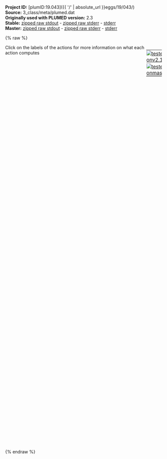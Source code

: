 **Project ID:** [plumID:19.043]({{ '/' | absolute_url }}eggs/19/043/)  
**Source:** 3_class/meta/plumed.dat  
**Originally used with PLUMED version:** 2.3  
**Stable:** [zipped raw stdout](plumed.dat.plumed.stdout.txt.zip) - [zipped raw stderr](plumed.dat.plumed.stderr.txt.zip) - [stderr](plumed.dat.plumed.stderr)  
**Master:** [zipped raw stdout](plumed.dat.plumed_master.stdout.txt.zip) - [zipped raw stderr](plumed.dat.plumed_master.stderr.txt.zip) - [stderr](plumed.dat.plumed_master.stderr)  

{% raw %}
<div style="width: 100%; float:left">
<div style="width: 90%; float:left" id="value_details_data/3_class/meta/plumed.dat"> Click on the labels of the actions for more information on what each action computes </div>
<div style="width: 10%; float:left"><table><tr><td style="padding:1px"><a href="plumed.dat.plumed.stderr"><img src="https://img.shields.io/badge/v2.10-failed-red.svg" alt="tested onv2.10" /></a></td></tr><tr><td style="padding:1px"><a href="plumed.dat.plumed_master.stderr"><img src="https://img.shields.io/badge/master-failed-red.svg" alt="tested onmaster" /></a></td></tr></table></div></div>
<pre style="width=97%;">
<span style="color:blue" class="comment">#</span>
<span class="plumedtooltip" style="color:green">UNITS<span class="right">This command sets the internal units for the code. <a href="https://www.plumed.org/doc-master/user-doc/html/_u_n_i_t_s.html" style="color:green">More details</a><i></i></span></span> <span class="plumedtooltip">LENGTH<span class="right">the units of lengths<i></i></span></span>=A <span class="plumedtooltip">TIME<span class="right">the units of time<i></i></span></span>=0.001  <span style="color:blue" class="comment">#Amstroeng, fs</span>
<span style="display:none;" id="data/3_class/meta/plumed.dat">The UNITS action with label <b></b> calculates something</span><span class="plumedtooltip" style="color:green">RESTART<span class="right">Activate restart. <a href="https://www.plumed.org/doc-master/user-doc/html/_r_e_s_t_a_r_t.html" style="color:green">More details</a><i></i></span></span>
<br/><b name="data/3_class/meta/plumed.datd1" onclick='showPath("data/3_class/meta/plumed.dat","data/3_class/meta/plumed.datd1","data/3_class/meta/plumed.datd1","brown")'>d1</b>: <span class="plumedtooltip" style="color:green">DISTANCE<span class="right">Calculate the distance between a pair of atoms. <a href="https://www.plumed.org/doc-master/user-doc/html/_d_i_s_t_a_n_c_e.html" style="color:green">More details</a><i></i></span></span> <span class="plumedtooltip">ATOMS<span class="right">the pair of atom that we are calculating the distance between<i></i></span></span>=1,2 <span class="plumedtooltip">NOPBC<span class="right"> ignore the periodic boundary conditions when calculating distances<i></i></span></span> 
<span style="display:none;" id="data/3_class/meta/plumed.datd1">The DISTANCE action with label <b>d1</b> calculates the following quantities:<table  align="center" frame="void" width="95%" cellpadding="5%"><tr><td width="5%"><b> Quantity </b>  </td><td><b> Description </b> </td></tr><tr><td width="5%">d1.value</td><td>the DISTANCE between this pair of atoms</td></tr></table></span><b name="data/3_class/meta/plumed.datd2" onclick='showPath("data/3_class/meta/plumed.dat","data/3_class/meta/plumed.datd2","data/3_class/meta/plumed.datd2","brown")'>d2</b>: <span class="plumedtooltip" style="color:green">DISTANCE<span class="right">Calculate the distance between a pair of atoms. <a href="https://www.plumed.org/doc-master/user-doc/html/_d_i_s_t_a_n_c_e.html" style="color:green">More details</a><i></i></span></span> <span class="plumedtooltip">ATOMS<span class="right">the pair of atom that we are calculating the distance between<i></i></span></span>=1,3 <span class="plumedtooltip">NOPBC<span class="right"> ignore the periodic boundary conditions when calculating distances<i></i></span></span>
<span style="display:none;" id="data/3_class/meta/plumed.datd2">The DISTANCE action with label <b>d2</b> calculates the following quantities:<table  align="center" frame="void" width="95%" cellpadding="5%"><tr><td width="5%"><b> Quantity </b>  </td><td><b> Description </b> </td></tr><tr><td width="5%">d2.value</td><td>the DISTANCE between this pair of atoms</td></tr></table></span><b name="data/3_class/meta/plumed.datd3" onclick='showPath("data/3_class/meta/plumed.dat","data/3_class/meta/plumed.datd3","data/3_class/meta/plumed.datd3","brown")'>d3</b>: <span class="plumedtooltip" style="color:green">DISTANCE<span class="right">Calculate the distance between a pair of atoms. <a href="https://www.plumed.org/doc-master/user-doc/html/_d_i_s_t_a_n_c_e.html" style="color:green">More details</a><i></i></span></span> <span class="plumedtooltip">ATOMS<span class="right">the pair of atom that we are calculating the distance between<i></i></span></span>=1,6 <span class="plumedtooltip">NOPBC<span class="right"> ignore the periodic boundary conditions when calculating distances<i></i></span></span>
<br/><span style="display:none;" id="data/3_class/meta/plumed.datd3">The DISTANCE action with label <b>d3</b> calculates the following quantities:<table  align="center" frame="void" width="95%" cellpadding="5%"><tr><td width="5%"><b> Quantity </b>  </td><td><b> Description </b> </td></tr><tr><td width="5%">d3.value</td><td>the DISTANCE between this pair of atoms</td></tr></table></span><b name="data/3_class/meta/plumed.dathc" onclick='showPath("data/3_class/meta/plumed.dat","data/3_class/meta/plumed.dathc","data/3_class/meta/plumed.dathc","brown")'>hc</b>: <span class="plumedtooltip" style="color:green">DISTANCES<span class="right">Calculate the distances between multiple piars of atoms <a href="https://www.plumed.org/doc-master/user-doc/html/_d_i_s_t_a_n_c_e_s.html" style="color:green">More details</a><i></i></span></span> <span class="plumedtooltip">GROUPA<span class="right">Calculate the distances between all the atoms in GROUPA and all the atoms in GROUPB<i></i></span></span>=1 <span class="plumedtooltip">GROUPB<span class="right">Calculate the distances between all the atoms in GROUPA and all the atoms in GROUPB<i></i></span></span>=4,5 <span class="plumedtooltip">LESS_THAN<span class="right">calculate the number of variables that are less than a certain target value<i></i></span></span>={RATIONAL R_0=2.0 NN=6 MM=12}
<br/><span style="display:none;" id="data/3_class/meta/plumed.dathc">The DISTANCES action with label <b>hc</b> calculates the following quantities:<table  align="center" frame="void" width="95%" cellpadding="5%"><tr><td width="5%"><b> Quantity </b>  </td><td><b> Description </b> </td></tr><tr><td width="5%">hc.lessthan</td><td>the number of colvars that have a value less than a threshold</td></tr><tr><td width="5%">hc.value</td><td>the DISTANCES between the each pair of atoms that were specified</td></tr></table></span><b name="data/3_class/meta/plumed.datd4" onclick='showPath("data/3_class/meta/plumed.dat","data/3_class/meta/plumed.datd4","data/3_class/meta/plumed.datd4","brown")'>d4</b>: <span class="plumedtooltip" style="color:green">DISTANCE<span class="right">Calculate the distance between a pair of atoms. <a href="https://www.plumed.org/doc-master/user-doc/html/_d_i_s_t_a_n_c_e.html" style="color:green">More details</a><i></i></span></span> <span class="plumedtooltip">ATOMS<span class="right">the pair of atom that we are calculating the distance between<i></i></span></span>=1,4 <span class="plumedtooltip">NOPBC<span class="right"> ignore the periodic boundary conditions when calculating distances<i></i></span></span>
<span style="display:none;" id="data/3_class/meta/plumed.datd4">The DISTANCE action with label <b>d4</b> calculates the following quantities:<table  align="center" frame="void" width="95%" cellpadding="5%"><tr><td width="5%"><b> Quantity </b>  </td><td><b> Description </b> </td></tr><tr><td width="5%">d4.value</td><td>the DISTANCE between this pair of atoms</td></tr></table></span><b name="data/3_class/meta/plumed.datd5" onclick='showPath("data/3_class/meta/plumed.dat","data/3_class/meta/plumed.datd5","data/3_class/meta/plumed.datd5","brown")'>d5</b>: <span class="plumedtooltip" style="color:green">DISTANCE<span class="right">Calculate the distance between a pair of atoms. <a href="https://www.plumed.org/doc-master/user-doc/html/_d_i_s_t_a_n_c_e.html" style="color:green">More details</a><i></i></span></span> <span class="plumedtooltip">ATOMS<span class="right">the pair of atom that we are calculating the distance between<i></i></span></span>=1,5 <span class="plumedtooltip">NOPBC<span class="right"> ignore the periodic boundary conditions when calculating distances<i></i></span></span>
<br/><span style="display:none;" id="data/3_class/meta/plumed.datd5">The DISTANCE action with label <b>d5</b> calculates the following quantities:<table  align="center" frame="void" width="95%" cellpadding="5%"><tr><td width="5%"><b> Quantity </b>  </td><td><b> Description </b> </td></tr><tr><td width="5%">d5.value</td><td>the DISTANCE between this pair of atoms</td></tr></table></span><span class="plumedtooltip" style="color:green">UPPER_WALLS<span class="right">Defines a wall for the value of one or more collective variables, <a href="https://www.plumed.org/doc-master/user-doc/html/_u_p_p_e_r__w_a_l_l_s.html" style="color:green">More details</a><i></i></span></span> <span class="plumedtooltip">ARG<span class="right">the arguments on which the bias is acting<i></i></span></span>=<b name="data/3_class/meta/plumed.datd1">d1</b> <span class="plumedtooltip">AT<span class="right">the positions of the wall<i></i></span></span>=+7.5  <span class="plumedtooltip">KAPPA<span class="right">the force constant for the wall<i></i></span></span>=150.0 <span class="plumedtooltip">EXP<span class="right"> the powers for the walls<i></i></span></span>=2 <span class="plumedtooltip">LABEL<span class="right">a label for the action so that its output can be referenced in the input to other actions<i></i></span></span>=<b name="data/3_class/meta/plumed.datuwall_1" onclick='showPath("data/3_class/meta/plumed.dat","data/3_class/meta/plumed.datuwall_1","data/3_class/meta/plumed.datuwall_1","brown")'>uwall_1</b>
<span style="display:none;" id="data/3_class/meta/plumed.datuwall_1">The UPPER_WALLS action with label <b>uwall_1</b> calculates the following quantities:<table  align="center" frame="void" width="95%" cellpadding="5%"><tr><td width="5%"><b> Quantity </b>  </td><td><b> Description </b> </td></tr><tr><td width="5%">uwall_1.bias</td><td>the instantaneous value of the bias potential</td></tr><tr><td width="5%">uwall_1.force2</td><td>the instantaneous value of the squared force due to this bias potential</td></tr></table></span><span class="plumedtooltip" style="color:green">UPPER_WALLS<span class="right">Defines a wall for the value of one or more collective variables, <a href="https://www.plumed.org/doc-master/user-doc/html/_u_p_p_e_r__w_a_l_l_s.html" style="color:green">More details</a><i></i></span></span> <span class="plumedtooltip">ARG<span class="right">the arguments on which the bias is acting<i></i></span></span>=<b name="data/3_class/meta/plumed.datd2">d2</b> <span class="plumedtooltip">AT<span class="right">the positions of the wall<i></i></span></span>=+7.5  <span class="plumedtooltip">KAPPA<span class="right">the force constant for the wall<i></i></span></span>=150.0 <span class="plumedtooltip">EXP<span class="right"> the powers for the walls<i></i></span></span>=2 <span class="plumedtooltip">LABEL<span class="right">a label for the action so that its output can be referenced in the input to other actions<i></i></span></span>=<b name="data/3_class/meta/plumed.datuwall_2" onclick='showPath("data/3_class/meta/plumed.dat","data/3_class/meta/plumed.datuwall_2","data/3_class/meta/plumed.datuwall_2","brown")'>uwall_2</b>
<span style="display:none;" id="data/3_class/meta/plumed.datuwall_2">The UPPER_WALLS action with label <b>uwall_2</b> calculates the following quantities:<table  align="center" frame="void" width="95%" cellpadding="5%"><tr><td width="5%"><b> Quantity </b>  </td><td><b> Description </b> </td></tr><tr><td width="5%">uwall_2.bias</td><td>the instantaneous value of the bias potential</td></tr><tr><td width="5%">uwall_2.force2</td><td>the instantaneous value of the squared force due to this bias potential</td></tr></table></span><span class="plumedtooltip" style="color:green">UPPER_WALLS<span class="right">Defines a wall for the value of one or more collective variables, <a href="https://www.plumed.org/doc-master/user-doc/html/_u_p_p_e_r__w_a_l_l_s.html" style="color:green">More details</a><i></i></span></span> <span class="plumedtooltip">ARG<span class="right">the arguments on which the bias is acting<i></i></span></span>=<b name="data/3_class/meta/plumed.datd3">d3</b> <span class="plumedtooltip">AT<span class="right">the positions of the wall<i></i></span></span>=+7.5  <span class="plumedtooltip">KAPPA<span class="right">the force constant for the wall<i></i></span></span>=150.0 <span class="plumedtooltip">EXP<span class="right"> the powers for the walls<i></i></span></span>=2 <span class="plumedtooltip">LABEL<span class="right">a label for the action so that its output can be referenced in the input to other actions<i></i></span></span>=<b name="data/3_class/meta/plumed.datuwall_3" onclick='showPath("data/3_class/meta/plumed.dat","data/3_class/meta/plumed.datuwall_3","data/3_class/meta/plumed.datuwall_3","brown")'>uwall_3</b>
<span style="display:none;" id="data/3_class/meta/plumed.datuwall_3">The UPPER_WALLS action with label <b>uwall_3</b> calculates the following quantities:<table  align="center" frame="void" width="95%" cellpadding="5%"><tr><td width="5%"><b> Quantity </b>  </td><td><b> Description </b> </td></tr><tr><td width="5%">uwall_3.bias</td><td>the instantaneous value of the bias potential</td></tr><tr><td width="5%">uwall_3.force2</td><td>the instantaneous value of the squared force due to this bias potential</td></tr></table></span><span class="plumedtooltip" style="color:green">UPPER_WALLS<span class="right">Defines a wall for the value of one or more collective variables, <a href="https://www.plumed.org/doc-master/user-doc/html/_u_p_p_e_r__w_a_l_l_s.html" style="color:green">More details</a><i></i></span></span> <span class="plumedtooltip">ARG<span class="right">the arguments on which the bias is acting<i></i></span></span>=<b name="data/3_class/meta/plumed.datd4">d4</b> <span class="plumedtooltip">AT<span class="right">the positions of the wall<i></i></span></span>=+1.25 <span class="plumedtooltip">KAPPA<span class="right">the force constant for the wall<i></i></span></span>=500.0 <span class="plumedtooltip">EXP<span class="right"> the powers for the walls<i></i></span></span>=2 <span class="plumedtooltip">LABEL<span class="right">a label for the action so that its output can be referenced in the input to other actions<i></i></span></span>=<b name="data/3_class/meta/plumed.datuwall_4" onclick='showPath("data/3_class/meta/plumed.dat","data/3_class/meta/plumed.datuwall_4","data/3_class/meta/plumed.datuwall_4","brown")'>uwall_4</b>
<span style="display:none;" id="data/3_class/meta/plumed.datuwall_4">The UPPER_WALLS action with label <b>uwall_4</b> calculates the following quantities:<table  align="center" frame="void" width="95%" cellpadding="5%"><tr><td width="5%"><b> Quantity </b>  </td><td><b> Description </b> </td></tr><tr><td width="5%">uwall_4.bias</td><td>the instantaneous value of the bias potential</td></tr><tr><td width="5%">uwall_4.force2</td><td>the instantaneous value of the squared force due to this bias potential</td></tr></table></span><span class="plumedtooltip" style="color:green">UPPER_WALLS<span class="right">Defines a wall for the value of one or more collective variables, <a href="https://www.plumed.org/doc-master/user-doc/html/_u_p_p_e_r__w_a_l_l_s.html" style="color:green">More details</a><i></i></span></span> <span class="plumedtooltip">ARG<span class="right">the arguments on which the bias is acting<i></i></span></span>=<b name="data/3_class/meta/plumed.datd5">d5</b> <span class="plumedtooltip">AT<span class="right">the positions of the wall<i></i></span></span>=+1.25 <span class="plumedtooltip">KAPPA<span class="right">the force constant for the wall<i></i></span></span>=500.0 <span class="plumedtooltip">EXP<span class="right"> the powers for the walls<i></i></span></span>=2 <span class="plumedtooltip">LABEL<span class="right">a label for the action so that its output can be referenced in the input to other actions<i></i></span></span>=<b name="data/3_class/meta/plumed.datuwall_5" onclick='showPath("data/3_class/meta/plumed.dat","data/3_class/meta/plumed.datuwall_5","data/3_class/meta/plumed.datuwall_5","brown")'>uwall_5</b>
<br/><span style="display:none;" id="data/3_class/meta/plumed.datuwall_5">The UPPER_WALLS action with label <b>uwall_5</b> calculates the following quantities:<table  align="center" frame="void" width="95%" cellpadding="5%"><tr><td width="5%"><b> Quantity </b>  </td><td><b> Description </b> </td></tr><tr><td width="5%">uwall_5.bias</td><td>the instantaneous value of the bias potential</td></tr><tr><td width="5%">uwall_5.force2</td><td>the instantaneous value of the squared force due to this bias potential</td></tr></table></span><b name="data/3_class/meta/plumed.datcomb1" onclick='showPath("data/3_class/meta/plumed.dat","data/3_class/meta/plumed.datcomb1","data/3_class/meta/plumed.datcomb1","brown")'>comb1</b>:  <span class="plumedtooltip" style="color:green">COMBINE<span class="right">Calculate a polynomial combination of a set of other variables. <a href="https://www.plumed.org/doc-master/user-doc/html/_c_o_m_b_i_n_e.html" style="color:green">More details</a><i></i></span></span> <span class="plumedtooltip">ARG<span class="right">the values input to this function<i></i></span></span>=<b name="data/3_class/meta/plumed.datd1">d1</b>,<b name="data/3_class/meta/plumed.datd2">d2</b>,<b name="data/3_class/meta/plumed.datd3">d3</b> <span class="plumedtooltip">COEFFICIENTS<span class="right"> the coefficients of the arguments in your function<i></i></span></span>=0.555,-0.810,0.190 <span class="plumedtooltip">PERIODIC<span class="right">if the output of your function is periodic then you should specify the periodicity of the function<i></i></span></span>=NO
<span style="display:none;" id="data/3_class/meta/plumed.datcomb1">The COMBINE action with label <b>comb1</b> calculates the following quantities:<table  align="center" frame="void" width="95%" cellpadding="5%"><tr><td width="5%"><b> Quantity </b>  </td><td><b> Description </b> </td></tr><tr><td width="5%">comb1.value</td><td>a linear compbination</td></tr></table></span><b name="data/3_class/meta/plumed.datcomb2" onclick='showPath("data/3_class/meta/plumed.dat","data/3_class/meta/plumed.datcomb2","data/3_class/meta/plumed.datcomb2","brown")'>comb2</b>:  <span class="plumedtooltip" style="color:green">COMBINE<span class="right">Calculate a polynomial combination of a set of other variables. <a href="https://www.plumed.org/doc-master/user-doc/html/_c_o_m_b_i_n_e.html" style="color:green">More details</a><i></i></span></span> <span class="plumedtooltip">ARG<span class="right">the values input to this function<i></i></span></span>=<b name="data/3_class/meta/plumed.datd1">d1</b>,<b name="data/3_class/meta/plumed.datd2">d2</b>,<b name="data/3_class/meta/plumed.datd3">d3</b> <span class="plumedtooltip">COEFFICIENTS<span class="right"> the coefficients of the arguments in your function<i></i></span></span>=0.600,0.234,-0.765 <span class="plumedtooltip">PERIODIC<span class="right">if the output of your function is periodic then you should specify the periodicity of the function<i></i></span></span>=NO

<span style="display:none;" id="data/3_class/meta/plumed.datcomb2">The COMBINE action with label <b>comb2</b> calculates the following quantities:<table  align="center" frame="void" width="95%" cellpadding="5%"><tr><td width="5%"><b> Quantity </b>  </td><td><b> Description </b> </td></tr><tr><td width="5%">comb2.value</td><td>a linear compbination</td></tr></table></span><span class="plumedtooltip" style="color:green">METAD<span class="right">Used to performed metadynamics on one or more collective variables. <a href="https://www.plumed.org/doc-master/user-doc/html/_m_e_t_a_d.html" style="color:green">More details</a><i></i></span></span> ...
 <span class="plumedtooltip">LABEL<span class="right">a label for the action so that its output can be referenced in the input to other actions<i></i></span></span>=<b name="data/3_class/meta/plumed.datmetad" onclick='showPath("data/3_class/meta/plumed.dat","data/3_class/meta/plumed.datmetad","data/3_class/meta/plumed.datmetad","brown")'>metad</b>
 <span class="plumedtooltip">ARG<span class="right">the labels of the scalars on which the bias will act<i></i></span></span>=<b name="data/3_class/meta/plumed.datcomb1">comb1</b>,<b name="data/3_class/meta/plumed.datcomb2">comb2</b>
 <span class="plumedtooltip">PACE<span class="right">the frequency for hill addition<i></i></span></span>=50 
 <span class="plumedtooltip">HEIGHT<span class="right">the heights of the Gaussian hills<i></i></span></span>=2.0 
 <span class="plumedtooltip">SIGMA<span class="right">the widths of the Gaussian hills<i></i></span></span>=0.2 
 <span class="plumedtooltip">GRID_MIN<span class="right">the lower bounds for the grid<i></i></span></span>=-15,-15
 <span class="plumedtooltip">GRID_MAX<span class="right">the upper bounds for the grid<i></i></span></span>=15,15
 <span class="plumedtooltip">GRID_BIN<span class="right">the number of bins for the grid<i></i></span></span>=300,300
 <span class="plumedtooltip">FILE<span class="right"> a file in which the list of added hills is stored<i></i></span></span>=HILLS
 <span class="plumedtooltip">BIASFACTOR<span class="right">use well tempered metadynamics and use this bias factor<i></i></span></span>=25  
 <span class="plumedtooltip">TEMP<span class="right">the system temperature - this is only needed if you are doing well-tempered metadynamics<i></i></span></span>=300.0 
 <span class="plumedtooltip">ADAPTIVE<span class="right">use a geometric (=GEOM) or diffusion (=DIFF) based hills width scheme<i></i></span></span>=GEOM
... METAD

<br/><span style="display:none;" id="data/3_class/meta/plumed.datmetad">The METAD action with label <b>metad</b> calculates the following quantities:<table  align="center" frame="void" width="95%" cellpadding="5%"><tr><td width="5%"><b> Quantity </b>  </td><td><b> Description </b> </td></tr><tr><td width="5%">metad.bias</td><td>the instantaneous value of the bias potential</td></tr></table></span><span class="plumedtooltip" style="color:green">FLUSH<span class="right">This command instructs plumed to flush all the open files with a user specified frequency. <a href="https://www.plumed.org/doc-master/user-doc/html/_f_l_u_s_h.html" style="color:green">More details</a><i></i></span></span> <span class="plumedtooltip">STRIDE<span class="right">the frequency with which all the open files should be flushed<i></i></span></span>=10
<span class="plumedtooltip" style="color:green">PRINT<span class="right">Print quantities to a file. <a href="https://www.plumed.org/doc-master/user-doc/html/_p_r_i_n_t.html" style="color:green">More details</a><i></i></span></span> <span class="plumedtooltip">STRIDE<span class="right"> the frequency with which the quantities of interest should be output<i></i></span></span>=1 <span class="plumedtooltip">FILE<span class="right">the name of the file on which to output these quantities<i></i></span></span>=COLVAR <span class="plumedtooltip">ARG<span class="right">the labels of the values that you would like to print to the file<i></i></span></span>=<b name="data/3_class/meta/plumed.datd1">d1</b>,<b name="data/3_class/meta/plumed.datd2">d2</b>,<b name="data/3_class/meta/plumed.datd3">d3</b>,<b name="data/3_class/meta/plumed.datcomb1">comb1</b>,<b name="data/3_class/meta/plumed.datcomb2">comb2</b>,<b name="data/3_class/meta/plumed.datd4">d4</b>,<b name="data/3_class/meta/plumed.datd5">d5</b>,<b name="data/3_class/meta/plumed.datmetad">metad.*</b>
</pre>
{% endraw %}
